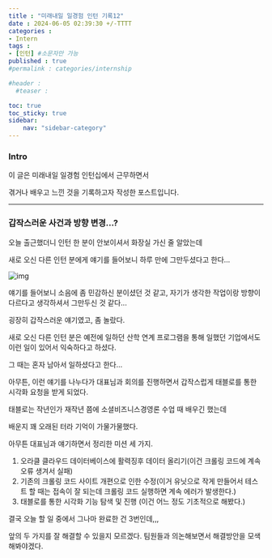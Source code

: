 ```yaml
---
title : "미래내일 일경험 인턴 기록12"
date : 2024-06-05 02:39:30 +/-TTTT
categories : 
- Intern
tags : 
- [인턴] #소문자만 가능
published : true
#permalink : categories/internship

#header :
  #teaser : 

toc: true
toc_sticky: true
sidebar:
    nav: "sidebar-category"
---
```



### Intro

이 글은 미래내일 일경험 인턴십에서 근무하면서

겪거나 배우고 느낀 것을 기록하고자 작성한 포스트입니다.

* * *

### 갑작스러운 사건과 방향 변경...?

오늘 출근했더니 인턴 한 분이 안보이셔서 화장실 가신 줄 알았는데

새로 오신 다른 인턴 분에게 얘기를 들어보니 하루 만에 그만두셨다고 한다...

![img](https://mail.jjal.today/data/file/gallery/654829062_X2LwgRiA_d2e8852841b7b8e011406e2f6394981d56d217e7.jpeg)

얘기를 들어보니 소음에 좀 민감하신 분이셨던 것 같고, 자기가 생각한 작업이랑 방향이 다르다고 생각하셔서 그만두신 것 같다...

굉장히 갑작스러운 얘기였고, 좀 놀랐다.

새로 오신 다른 인턴 분은 예전에 일하던 산학 연계 프로그램을 통해 일했던 기업에서도 이런 일이 있어서 익숙하다고 하셨다.

그 때는 혼자 남아서 일하셨다고 한다...

아무튼, 이런 얘기를 나누다가 대표님과 회의를 진행하면서 갑작스럽게 태블로를 통한 시각화 요청을 받게 되었다.

태블로는 작년인가 재작년 쯤에 소셜비즈니스경영론 수업 때 배우긴 했는데

배운지 꽤 오래된 터라 기억이 가물가물했다.

아무튼 대표님과 얘기하면서 정리한 미션 세 가지.

1.  오라클 클라우드 데이터베이스에 활력징후 데이터 올리기(이건 크롤링 코드에 계속 오류 생겨서 실패)
2.  기존의 크롤링 코드 사이트 개편으로 인한 수정(이거 유닛으로 작게 만들어서 테스트 할 때는 접속이 잘 되는데 크롤링 코드 실행하면 계속 에러가 발생한다.)
3.  태블로를 통한 시각화 기능 탐색 및 진행 (이건 어느 정도 기초적으로 해봤다.)

결국 오늘 할 일 중에서 그나마 완료한 건 3번인데,,,

앞의 두 가지를 잘 해결할 수 있을지 모르겠다. 팀원들과 의논해보면서 해결방안을 모색해봐야겠다.
